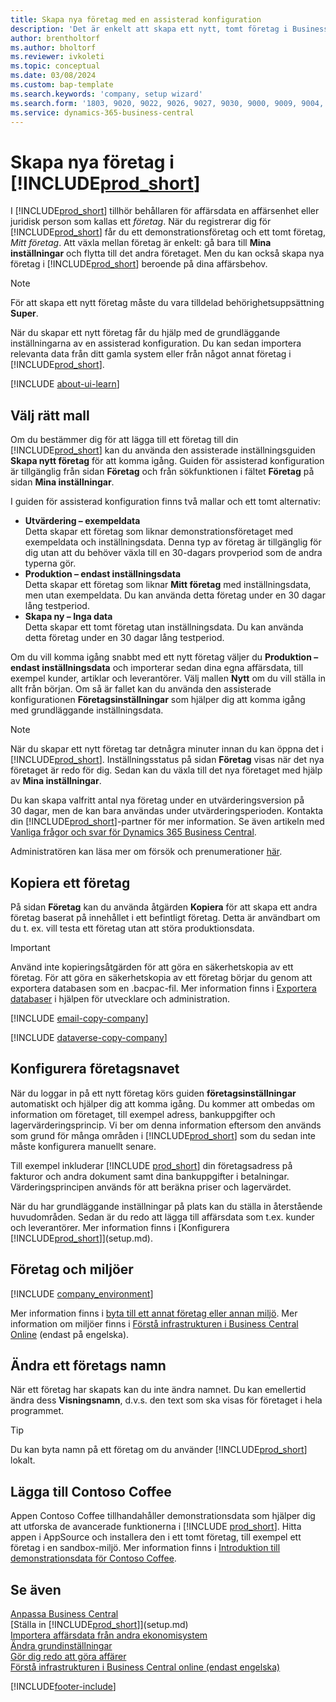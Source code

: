 ```yaml
---
title: Skapa nya företag med en assisterad konfiguration
description: 'Det är enkelt att skapa ett nytt, tomt företag i Business Central. En assisterad konfiguration hjälper dig genom stegen och du kan importera dina affärsdata.'
author: brentholtorf
ms.author: bholtorf
ms.reviewer: ivkoleti
ms.topic: conceptual
ms.date: 03/08/2024
ms.custom: bap-template
ms.search.keywords: 'company, setup wizard'
ms.search.form: '1803, 9020, 9022, 9026, 9027, 9030, 9000, 9009, 9004, 9005, 9024, 9006, 9007, 9010, 9016, 9017'
ms.service: dynamics-365-business-central
---
```

# Skapa nya företag i [!INCLUDE[prod_short](includes/prod_short.md)]

I [!INCLUDE[prod_short](includes/prod_short.md)] tillhör behållaren för affärsdata en affärsenhet eller juridisk person som kallas ett *företag*. När du registrerar dig för [!INCLUDE[prod_short](includes/prod_short.md)] får du ett demonstrationsföretag och ett tomt företag, *Mitt företag*. Att växla mellan företag är enkelt: gå bara till **Mina inställningar** och flytta till det andra företaget. Men du kan också skapa nya företag i [!INCLUDE[prod_short](includes/prod_short.md)] beroende på dina affärsbehov.  

> [!NOTE]
> För att skapa ett nytt företag måste du vara tilldelad behörighetsuppsättning **Super**.

När du skapar ett nytt företag får du hjälp med de grundläggande inställningarna av en assisterad konfiguration. Du kan sedan importera relevanta data från ditt gamla system eller från något annat företag i [!INCLUDE[prod_short](includes/prod_short.md)].  

[!INCLUDE [about-ui-learn](includes/about-ui-learn.md)]

## Välj rätt mall

Om du bestämmer dig för att lägga till ett företag till din [!INCLUDE[prod_short](includes/prod_short.md)] kan du använda den assisterade inställningsguiden **Skapa nytt företag** för att komma igång. Guiden för assisterad konfiguration är tillgänglig från sidan **Företag** och från sökfunktionen i fältet **Företag** på sidan **Mina inställningar**.  

I guiden för assisterad konfiguration finns två mallar och ett tomt alternativ:

- **Utvärdering – exempeldata**  
    Detta skapar ett företag som liknar demonstrationsföretaget med exempeldata och inställningsdata. Denna typ av företag är tillgänglig för dig utan att du behöver växla till en 30-dagars provperiod som de andra typerna gör.  
- **Produktion – endast inställningsdata**  
    Detta skapar ett företag som liknar **Mitt företag** med inställningsdata, men utan exempeldata. Du kan använda detta företag under en 30 dagar lång testperiod.  
- **Skapa ny – Inga data**  
    Detta skapar ett tomt företag utan inställningsdata. Du kan använda detta företag under en 30 dagar lång testperiod.  

Om du vill komma igång snabbt med ett nytt företag väljer du **Produktion – endast inställningsdata** och importerar sedan dina egna affärsdata, till exempel kunder, artiklar och leverantörer. Välj mallen **Nytt** om du vill ställa in allt från början. Om så är fallet kan du använda den assisterade konfigurationen **Företagsinställningar** som hjälper dig att komma igång med grundläggande inställningsdata.  

> [!NOTE]  
> När du skapar ett nytt företag tar detnågra minuter innan du kan öppna det i [!INCLUDE[prod_short](includes/prod_short.md)]. Inställningsstatus på sidan **Företag** visas när det nya företaget är redo för dig. Sedan kan du växla till det nya företaget med hjälp av **Mina inställningar**.  

Du kan skapa valfritt antal nya företag under en utvärderingsversion på 30 dagar, men de kan bara användas under utvärderingsperioden. Kontakta din [!INCLUDE[prod_short](includes/prod_short.md)]-partner för mer information. Se även artikeln med [Vanliga frågor och svar för Dynamics 365 Business Central](trial-faq.md).  

Administratören kan läsa mer om försök och prenumerationer [här](/dynamics365/business-central/dev-itpro/administration/trials-subscriptions).  

## Kopiera ett företag

På sidan **Företag** kan du använda åtgärden **Kopiera** för att skapa ett andra företag baserat på innehållet i ett befintligt företag. Detta är användbart om du t. ex. vill testa ett företag utan att störa produktionsdata.

> [!Important]
> Använd inte kopieringsåtgärden för att göra en säkerhetskopia av ett företag. För att göra en säkerhetskopia av ett företag börjar du genom att exportera databasen som en .bacpac-fil. Mer information finns i [Exportera databaser](/dynamics365/business-central/dev-itpro/administration/tenant-admin-center-database-export) i hjälpen för utvecklare och administration.

[!INCLUDE [email-copy-company](includes/email-copy-company.md)]

[!INCLUDE [dataverse-copy-company](includes/dataverse-copy-company.md)]

## Konfigurera företagsnavet

När du loggar in på ett nytt företag körs guiden **företagsinställningar** automatiskt och hjälper dig att komma igång. Du kommer att ombedas om information om företaget, till exempel adress, bankuppgifter och lagervärderingsprincip. Vi ber om denna information eftersom den används som grund för många områden i [!INCLUDE[prod_short](includes/prod_short.md)] som du sedan inte måste konfigurera manuellt senare.  

Till exempel inkluderar [!INCLUDE [prod_short](includes/prod_short.md)] din företagsadress på fakturor och andra dokument samt dina bankuppgifter i betalningar. Värderingsprincipen används för att beräkna priser och lagervärdet.  

När du har grundläggande inställningar på plats kan du ställa in återstående huvudområden. Sedan är du redo att lägga till affärsdata som t.ex. kunder och leverantörer. Mer information finns i [Konfigurera [!INCLUDE[prod_short](includes/prod_short.md)]](setup.md).  

## Företag och miljöer

[!INCLUDE [company_environment](includes/company_environment.md)]

Mer information finns i [byta till ett annat företag eller annan miljö](ui-organization-switch.md). Mer information om miljöer finns i [Förstå infrastrukturen i Business Central Online](/dynamics365/business-central/dev-itpro/administration/tenant-environment-topology) (endast på engelska).  

## Ändra ett företags namn

När ett företag har skapats kan du inte ändra namnet. Du kan emellertid ändra dess **Visningsnamn**, d.v.s. den text som ska visas för företaget i hela programmet.  

> [!TIP]
> Du kan byta namn på ett företag om du använder [!INCLUDE[prod_short](includes/prod_short.md)] lokalt.

## Lägga till Contoso Coffee

Appen Contoso Coffee tillhandahåller demonstrationsdata som hjälper dig att utforska de avancerade funktionerna i [!INCLUDE [prod_short](includes/prod_short.md)]. Hitta appen i AppSource och installera den i ett tomt företag, till exempel ett företag i en sandbox-miljö. Mer information finns i [Introduktion till demonstrationsdata för Contoso Coffee](contoso-coffee/contoso-coffee-intro.md).  

## Se även

[Anpassa Business Central](ui-customizing-overview.md)  
[Ställa in [!INCLUDE[prod_short](includes/prod_short.md)]](setup.md)  
[Importera affärsdata från andra ekonomisystem](across-import-data-configuration-packages.md)  
[Ändra grundinställningar](ui-change-basic-settings.md)  
[Gör dig redo att göra affärer](ui-get-ready-business.md)  
[Förstå infrastrukturen i Business Central online (endast engelska)](/dynamics365/business-central/dev-itpro/administration/tenant-environment-topology)  


[!INCLUDE[footer-include](includes/footer-banner.md)]
